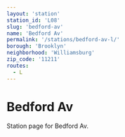 ```yaml
---
layout: 'station'
station_id: 'L08'
slug: 'bedford-av'
name: 'Bedford Av'
permalink: '/stations/bedford-av-l/'
borough: 'Brooklyn'
neighborhood: 'Williamsburg'
zip_code: '11211'
routes:
  - L
---
```

# Bedford Av

Station page for Bedford Av.
